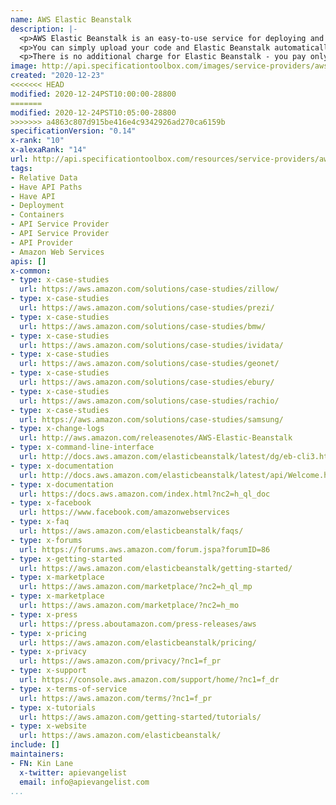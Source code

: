 ```yaml
---
name: AWS Elastic Beanstalk
description: |-
  <p>AWS Elastic Beanstalk is an easy-to-use service for deploying and scaling web applications and services developed with Java,&nbsp;<a href="https://aws.amazon.com/net/">.NET</a>, PHP, Node.js, Python, Ruby, Go, and&nbsp;<a href="https://aws.amazon.com/docker/" target="_blank">Docker</a>&nbsp;on familiar servers such as Apache, Nginx, Passenger, and&nbsp;<a href="https://aws.amazon.com/windows/">IIS</a>.</p>
  <p>You can simply upload your code and Elastic Beanstalk automatically handles the deployment, from capacity provisioning, load balancing, auto-scaling to application health monitoring. At the same time, you retain full control over the AWS resources powering your application and can access the underlying resources at any time.</p>
  <p>There is no additional charge for Elastic Beanstalk - you pay only for the AWS resources needed to store and run your applications.</p>
image: http://api.specificationtoolbox.com/images/service-providers/aws-elastic-beanstalk.jpg
created: "2020-12-23"
<<<<<<< HEAD
modified: 2020-12-24PST10:00:00-28800
=======
modified: 2020-12-24PST10:05:00-28800
>>>>>>> a4863c807d915be416e4c9342926ad270ca6159b
specificationVersion: "0.14"
x-rank: "10"
x-alexaRank: "14"
url: http://api.specificationtoolbox.com/resources/service-providers/aws-elastic-beanstalk/
tags:
- Relative Data
- Have API Paths
- Have API
- Deployment
- Containers
- API Service Provider
- API Service Provider
- API Provider
- Amazon Web Services
apis: []
x-common:
- type: x-case-studies
  url: https://aws.amazon.com/solutions/case-studies/zillow/
- type: x-case-studies
  url: https://aws.amazon.com/solutions/case-studies/prezi/
- type: x-case-studies
  url: https://aws.amazon.com/solutions/case-studies/bmw/
- type: x-case-studies
  url: https://aws.amazon.com/solutions/case-studies/ividata/
- type: x-case-studies
  url: https://aws.amazon.com/solutions/case-studies/geonet/
- type: x-case-studies
  url: https://aws.amazon.com/solutions/case-studies/ebury/
- type: x-case-studies
  url: https://aws.amazon.com/solutions/case-studies/rachio/
- type: x-case-studies
  url: https://aws.amazon.com/solutions/case-studies/samsung/
- type: x-change-logs
  url: http://aws.amazon.com/releasenotes/AWS-Elastic-Beanstalk
- type: x-command-line-interface
  url: http://docs.aws.amazon.com/elasticbeanstalk/latest/dg/eb-cli3.html
- type: x-documentation
  url: http://docs.aws.amazon.com/elasticbeanstalk/latest/api/Welcome.html
- type: x-documentation
  url: https://docs.aws.amazon.com/index.html?nc2=h_ql_doc
- type: x-facebook
  url: https://www.facebook.com/amazonwebservices
- type: x-faq
  url: https://aws.amazon.com/elasticbeanstalk/faqs/
- type: x-forums
  url: https://forums.aws.amazon.com/forum.jspa?forumID=86
- type: x-getting-started
  url: https://aws.amazon.com/elasticbeanstalk/getting-started/
- type: x-marketplace
  url: https://aws.amazon.com/marketplace/?nc2=h_ql_mp
- type: x-marketplace
  url: https://aws.amazon.com/marketplace/?nc2=h_mo
- type: x-press
  url: https://press.aboutamazon.com/press-releases/aws
- type: x-pricing
  url: https://aws.amazon.com/elasticbeanstalk/pricing/
- type: x-privacy
  url: https://aws.amazon.com/privacy/?nc1=f_pr
- type: x-support
  url: https://console.aws.amazon.com/support/home/?nc1=f_dr
- type: x-terms-of-service
  url: https://aws.amazon.com/terms/?nc1=f_pr
- type: x-tutorials
  url: https://aws.amazon.com/getting-started/tutorials/
- type: x-website
  url: https://aws.amazon.com/elasticbeanstalk/
include: []
maintainers:
- FN: Kin Lane
  x-twitter: apievangelist
  email: info@apievangelist.com
...
```


